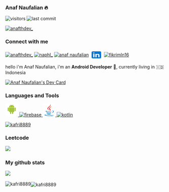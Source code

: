 ### Anaf Naufalian 🔥

![visitors](https://visitor-badge.glitch.me/badge?page_id=kafri8889)
![last commit](https://img.shields.io/github/last-commit/kafri8889/kafri8889)
<p align="left"> <a href="https://twitter.com/anafthdev_" target="blank"><img src="https://img.shields.io/twitter/follow/anafthdev_?logo=twitter&style=for-the-badge" alt="anafthdev_" /></a> </p>

### Connect with me
<p align="left">
<a href="https://twitter.com/anafthdev_" target="blank"><img align="center" src="https://raw.githubusercontent.com/rahuldkjain/github-profile-readme-generator/master/src/images/icons/Social/twitter.svg" alt="anafthdev_" height="30" width="40" /></a>
<a href="https://instagram.com/naphl_" target="blank"><img align="center" src="https://raw.githubusercontent.com/rahuldkjain/github-profile-readme-generator/master/src/images/icons/Social/instagram.svg" alt="naphl_" height="30" width="40" /></a>
<a href="https://www.hackerrank.com/eunhaeonnie8889" target="blank"><img align="center" src="https://raw.githubusercontent.com/rahuldkjain/github-profile-readme-generator/master/src/images/icons/Social/hackerrank.svg" alt="anaf naufalian" height="30" width="40" /></a>
 <a href="https://www.linkedin.com/in/anaf-naufalian" target="blank"><img align="center" src="https://github.com/kafri8889/kafri8889/blob/main/linkedin.svg" alt="anaf naufalian" height="30" width="40" /></a>
 <a href="https://www.leetcode.com/kafri8889" target="blank"><img align="center" src="https://raw.githubusercontent.com/rahuldkjain/github-profile-readme-generator/master/src/images/icons/Social/leet-code.svg" alt="fikrimln16" height="30" width="40" /></a>
</p>

hello i'm Anaf Naufalian, i'm an **Android Developer** 📱, currently living in 🇮🇩 Indonesia

<a href="https://app.daily.dev/anafthdev_"><img src="https://api.daily.dev/devcards/a798f8734cbf409e9692f7cbed8cefa9.png?r=9s4" width="400" alt="Anaf Naufalian's Dev Card"/></a>

### Languages and Tools 
<p align="left"> <a href="https://developer.android.com" target="_blank" rel="noreferrer"> <img src="https://raw.githubusercontent.com/devicons/devicon/master/icons/android/android-original-wordmark.svg" alt="android" width="40" height="40"/> </a> <a href="https://firebase.google.com/" target="_blank" rel="noreferrer"> <img src="https://www.vectorlogo.zone/logos/firebase/firebase-icon.svg" alt="firebase" width="40" height="40"/> </a> <a href="https://www.java.com" target="_blank" rel="noreferrer"> <img src="https://raw.githubusercontent.com/devicons/devicon/master/icons/java/java-original.svg" alt="java" width="40" height="40"/> </a> <a href="https://kotlinlang.org" target="_blank" rel="noreferrer"> <img src="https://www.vectorlogo.zone/logos/kotlinlang/kotlinlang-icon.svg" alt="kotlin" width="40" height="40"/> </a> </p>

<p align="left"> <a href="https://github.com/ryo-ma/github-profile-trophy"><img src="https://github-profile-trophy.vercel.app/?username=kafri8889&theme=nord" alt="kafri8889" /></a> </p>

### Leetcode

![](https://leetcard.jacoblin.cool/kafri8889?border=0&radius=20&ext=activity)


### My github stats
<p align="start"> <img src="https://github-readme-stats.vercel.app/api?username=kafri8889&count_private=true&show_icons=true&theme=radical" />

<p><img align="left" src="https://github-readme-stats.vercel.app/api/top-langs?username=kafri8889&show_icons=true&locale=en&layout=compact" alt="kafri8889" /></p>

<p><img align="center" src="https://github-readme-streak-stats.herokuapp.com/?user=kafri8889&" alt="kafri8889" /></p>
